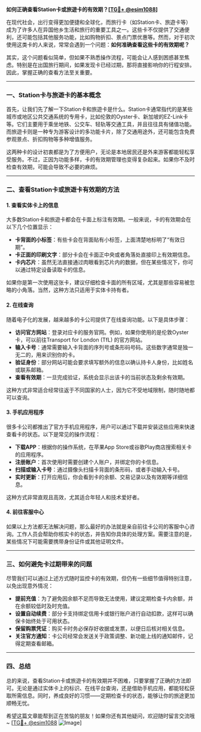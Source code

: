 **如何正确查看Station卡或旅遊卡的有效期？[[TG💪+ @esim1088](https://t.me/s/esim1088)]**

在现代社会，出行变得更加便捷和全球化，而旅行卡（如Station卡、旅遊卡等）成为了许多人在异国他乡生活和旅行的重要工具之一。这些卡不仅提供了交通便利，还可能包括其他服务功能，比如购物折扣、景点门票优惠等。然而，对于初次使用这类卡的人来说，常常会遇到一个问题：**如何准确查看这些卡的有效期呢？**

其实，这个问题看似简单，但如果不熟悉操作流程，可能会让人感到困惑甚至焦虑。特别是在出国旅行期间，如果发现卡已经过期，那将直接影响你的行程安排。因此，掌握正确的查看方法至关重要。

---

### **一、Station卡与旅遊卡的基本概念**

首先，让我们先了解一下Station卡和旅遊卡是什么。Station卡通常指代的是某些城市或地区公共交通系统的专用卡，比如伦敦的Oyster卡、新加坡的EZ-Link卡等。它们主要用于乘坐地铁、公交车、轻轨等交通工具，并且往往具有储值功能。而旅遊卡则是一种专为游客设计的多功能卡片，除了交通用途外，还可能包含免费参观景点、折扣购物等多种增值服务。

这两种卡的设计初衷都是为了方便用户，无论是本地居民还是外来游客都能轻松享受服务。不过，正因为功能多样，卡的有效期管理也变得复杂起来。如果你不及时检查有效期，可能会导致不必要的麻烦。

---

### **二、查看Station卡或旅遊卡有效期的方法**

#### **1. 查看实体卡上的信息**
大多数Station卡和旅遊卡都会在卡面上标注有效期。一般来说，卡的有效期会在以下几个位置显示：
- **卡背面的小标签**：有些卡会在背面贴有小标签，上面清楚地标明了“有效日期”。
- **卡正面的印刷文字**：部分卡会在卡面正中央或者角落处直接印上有效期信息。
- **卡内芯片**：虽然无法直接通过肉眼看到芯片内的数据，但在某些情况下，你可以通过特定设备读取卡的信息。

如果你是第一次使用这张卡，建议仔细检查卡面的所有区域，尤其是那些容易被忽略的小角落。当然，这种方法只适用于实体卡持有者。

#### **2. 在线查询**
随着电子化的发展，越来越多的卡公司提供了在线查询功能。以下是具体步骤：

- **访问官方网站**：登录对应卡的服务官网。例如，如果你使用的是伦敦Oyster卡，可以前往Transport for London (TfL) 的官方网站。
- **输入卡号**：通常需要输入卡背面的序列号或条形码号码。这些数字通常是独一无二的，用来识别你的卡。
- **验证身份**：部分网站可能会要求填写额外的信息以确认持卡人身份，比如姓名或联系邮箱。
- **查看有效期**：一旦完成验证，系统会显示出该卡的当前状态及剩余有效期。

这种方式非常适合经常往返于不同国家的人士，因为它不受地域限制，随时随地都可以查询。

#### **3. 手机应用程序**
很多卡公司都推出了官方手机应用程序，用户可以通过下载并安装这些应用来快速查看卡的状态。以下是常见的操作流程：

- **下载APP**：根据你的操作系统，在苹果App Store或谷歌Play商店搜索相关卡的应用程序。
- **注册账户**：首次使用时需要创建个人账户，并绑定你的卡信息。
- **扫描或输入卡号**：通过摄像头扫描卡背面的条形码，或者手动输入卡号。
- **实时更新**：打开应用后，你会看到卡的余额、交易记录以及有效期等详细信息。

这种方式非常直观且高效，尤其适合年轻人和技术爱好者。

#### **4. 前往客服中心**
如果以上方法都无法解决问题，那么最好的办法就是亲自前往卡公司的客服中心咨询。工作人员会帮助你核实卡的状态，并告知你具体的处理方案。需要注意的是，某些情况下可能需要携带身份证件或其他证明文件。

---

### **三、如何避免卡过期带来的问题**

尽管我们可以通过上述方式随时监控卡的有效期，但仍有一些细节值得特别注意，以免出现意外情况：

- **提前充值**：为了避免因余额不足而导致无法使用，建议定期检查卡内余额，并在余额较低时及时充值。
- **设置自动续费**：部分卡支持绑定信用卡或银行账户进行自动扣款，这样可以确保卡始终处于可用状态。
- **保留购票凭证**：购买卡时务必保存好收据或发票，以便日后核对相关信息。
- **关注官方通知**：卡公司经常会发送关于政策调整、新功能上线的通知邮件，记得定期查看邮箱。

---

### **四、总结**

总的来说，查看Station卡或旅遊卡的有效期并不困难，只要掌握了正确的方法即可。无论是通过实体卡上的标识、在线平台查询，还是借助手机应用，都能轻松获取所需信息。同时，养成良好的习惯——定期检查卡的状态，能够让你的旅途更加顺畅无忧。

希望这篇文章能帮到正在苦恼的朋友！如果你还有其他疑问，欢迎随时留言交流哦~ [[TG💪+ @esim1088](https://t.me/s/esim1088) ![Image](https://i.postimg.cc/4NQfJmqS/Snipaste-2025-05-13-00-14-12.png)]